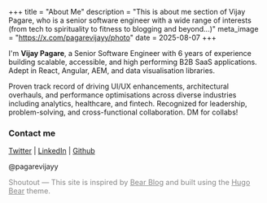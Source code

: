 +++
title = "About Me"
description = "This is about me section of Vijay Pagare, who is a senior software engineer with a wide range of interests (from tech to spirituality to fitness to blogging and beyond...)"
meta_image = "https://x.com/pagarevijayy/photo"
date = 2025-08-07
+++

I'm **Vijay Pagare**, a Senior Software Engineer with 6 years of experience building scalable, accessible, and high performing B2B SaaS applications. Adept in React, Angular, AEM, and data visualisation libraries.

Proven track record of driving UI/UX enhancements, architectural overhauls, and performance optimisations across diverse industries including analytics, healthcare, and fintech. Recognized for leadership, problem-solving, and cross-functional collaboration. DM for collabs!

### Contact me
[Twitter](tab:https://x.com/pagarevijayy) | [LinkedIn](tab:https://www.linkedin.com/in/pagarevijayy/) | [Github](tab:https://github.com/pagarevijayy)

@pagarevijayy

<section style="font-size:0.9rem; color:#888;">
  Shoutout — This site is inspired by <a style="color: unset;" href="https://bearblog.dev" target="_blank" rel="noopener">Bear Blog</a> and built using the <a style="color: unset;" href="https://themes.gohugo.io/themes/hugo-bearblog/" target="_blank" rel="noopener">Hugo Bear</a> theme.
</section>